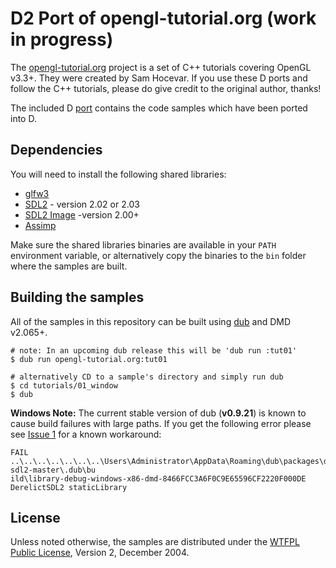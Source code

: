 # D2 Port of opengl-tutorial.org (work in progress)

The [opengl-tutorial.org] project is a set of C++ tutorials covering OpenGL v3.3+.
They were created by Sam Hocevar. If you use these D ports and follow the C++ tutorials,
please do give credit to the original author, thanks!

The included D [port][opengl-tutorial-port] contains the code samples which have been ported into D.

## Dependencies

You will need to install the following shared libraries:

- [glfw3]
- [SDL2] - version 2.02 or 2.03
- [SDL2 Image] -version 2.00+
- [Assimp]

Make sure the shared libraries binaries are available in your `PATH` environment variable,
or alternatively copy the binaries to the `bin` folder where the samples are built.

## Building the samples

All of the samples in this repository can be built using [dub] and DMD v2.065+.

```
# note: In an upcoming dub release this will be 'dub run :tut01'
$ dub run opengl-tutorial.org:tut01

# alternatively CD to a sample's directory and simply run dub
$ cd tutorials/01_window
$ dub
```

**Windows Note:** The current stable version of dub (**v0.9.21**) is known to cause build failures
with large paths. If you get the following error please see [Issue 1] for a known workaround:

```
FAIL ..\..\..\..\..\..\..\Users\Administrator\AppData\Roaming\dub\packages\derelict-sdl2-master\.dub\bu
ild\library-debug-windows-x86-dmd-8466FCC3A6F0C9E65596CF2220F000DE DerelictSDL2 staticLibrary
```

## License

Unless noted otherwise, the samples are distributed under the [WTFPL Public License][WTFPL_License], Version 2, December 2004.

[opengl-tutorial.org]: http://www.opengl-tutorial.org
[opengl-tutorial-port]: https://github.com/d-gamedev-team/opengl-tutorials/tree/master/ports/opengl-tutorial.org
[dub]: http://code.dlang.org/download
[WTFPL_License]: http://www.wtfpl.net/txt/copying
[glfw3]: http://www.glfw.org
[SDL2]: http://www.libsdl.org
[SDL2 Image]: https://www.libsdl.org/projects/SDL_image
[assimp]: http://assimp.sourceforge.net
[Issue 1]: https://github.com/d-gamedev-team/opengl-tutorials/issues/1
